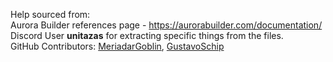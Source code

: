Help sourced from:  
Aurora Builder references page - https://aurorabuilder.com/documentation/<br>
Discord User **unitazas** for extracting specific things from the files.<br>
GitHub
Contributors: [MeriadarGoblin](<https://github.com/MeriadarGoblin>), [GustavoSchip](<https://github.com/GustavoSchip>)
